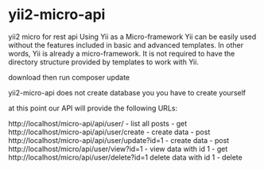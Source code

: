 # yii2-micro-api
yii2 micro for rest api
Using Yii as a Micro-framework
Yii can be easily used without the features included in basic and advanced templates. 
In other words, Yii is already a micro-framework. It is not required to have the directory structure provided by templates to work with Yii.

download then run composer update

yii2-micro-api does not create database you you have to create yourself

at this point our API will provide the following URLs:

http://localhost/micro-api/api/user/ - list all posts - get <br>
http://localhost/micro-api/api/user/create - create data - post <br>
http://localhost/micro-api/api/user/update?id=1 - create data - post <br>
http://localhost/micro/api/user/view?id=1 - view data with id 1 - get <br>
http://localhost/micro/api/user/delete?id=1 delete data with id 1 - delete <br>

